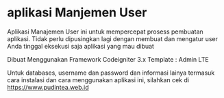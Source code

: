 # aplikasi Manjemen User
Aplikasi Manajemen User ini untuk mempercepat prosess pembuatan aplikasi.
Tidak perlu dipusingkan lagi dengan membuat dan mengatur user
Anda tinggal eksekusi saja aplikasi yang mau dibuat

Dibuat Menggunakan
Framework Codeigniter 3.x
Template : Admin LTE

Untuk databases, username dan password dan informasi lainya termasuk cara instalasi dan cara menggunakan aplikasi ini,
silahkan cek di https://www.pudintea.web.id
